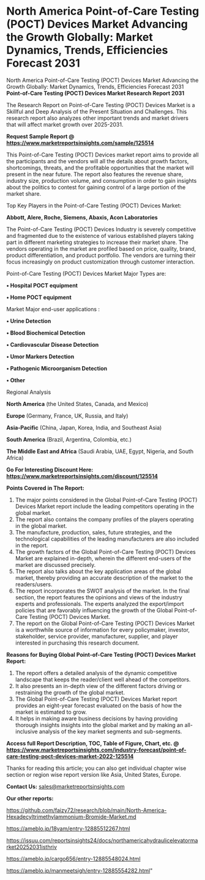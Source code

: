 # North America Point-of-Care Testing (POCT) Devices Market Advancing the Growth Globally: Market Dynamics, Trends, Efficiencies Forecast 2031
North America Point-of-Care Testing (POCT) Devices Market Advancing the Growth Globally: Market Dynamics, Trends, Efficiencies Forecast 2031
<strong>Point-of-Care Testing (POCT) Devices Market Research Report 2031</strong>

The Research Report on Point-of-Care Testing (POCT) Devices Market is a Skillful and Deep Analysis of the Present Situation and Challenges. This research report also analyzes other important trends and market drivers that will affect market growth over 2025-2031.

<strong>Request Sample Report @ <a href=https://www.marketreportsinsights.com/sample/125514>https://www.marketreportsinsights.com/sample/125514</a></strong>

This Point-of-Care Testing (POCT) Devices market report aims to provide all the participants and the vendors will all the details about growth factors, shortcomings, threats, and the profitable opportunities that the market will present in the near future. The report also features the revenue share, industry size, production volume, and consumption in order to gain insights about the politics to contest for gaining control of a large portion of the market share.

Top Key Players in the Point-of-Care Testing (POCT) Devices Market:

<strong>Abbott, Alere, Roche, Siemens, Abaxis, Acon Laboratories</strong>

The Point-of-Care Testing (POCT) Devices Industry is severely competitive and fragmented due to the existence of various established players taking part in different marketing strategies to increase their market share. The vendors operating in the market are profiled based on price, quality, brand, product differentiation, and product portfolio. The vendors are turning their focus increasingly on product customization through customer interaction.

Point-of-Care Testing (POCT) Devices Market Major Types are:

<strong>• Hospital POCT equipment

• Home POCT equipment</strong>

Market Major end-user applications :

<strong>• Urine Detection

• Blood Biochemical Detection

• Cardiovascular Disease Detection

• Umor Markers Detection

• Pathogenic Microorganism Detection

• Other</strong>

Regional Analysis

</u><strong><b>North America</b></strong> (the United States, Canada, and Mexico)

<strong><b>Europe </b></strong>(Germany, France, UK, Russia, and Italy)

<strong><b>Asia-Pacific</b></strong> (China, Japan, Korea, India, and Southeast Asia)

<strong><b>South America</b></strong> (Brazil, Argentina, Colombia, etc.)

<strong><b>The Middle East and Africa</b></strong> (Saudi Arabia, UAE, Egypt, Nigeria, and South Africa)

<strong>Go For Interesting Discount Here: <a href=https://www.marketreportsinsights.com/discount/125514>https://www.marketreportsinsights.com/discount/125514</a></strong>

<strong>Points Covered in The Report:</strong>
<ol>
  <li>The major points considered in the Global Point-of-Care Testing (POCT) Devices Market report include the leading competitors operating in the global market.</li>
  <li>The report also contains the company profiles of the players operating in the global market.</li>
  <li>The manufacture, production, sales, future strategies, and the technological capabilities of the leading manufacturers are also included in the report.</li>
  <li>The growth factors of the Global Point-of-Care Testing (POCT) Devices Market are explained in-depth, wherein the different end-users of the market are discussed precisely.</li>
  <li>The report also talks about the key application areas of the global market, thereby providing an accurate description of the market to the readers/users.</li>
  <li>The report incorporates the SWOT analysis of the market. In the final section, the report features the opinions and views of the industry experts and professionals. The experts analyzed the export/import policies that are favorably influencing the growth of the Global Point-of-Care Testing (POCT) Devices Market.</li>
  <li>The report on the Global Point-of-Care Testing (POCT) Devices Market is a worthwhile source of information for every policymaker, investor, stakeholder, service provider, manufacturer, supplier, and player interested in purchasing this research document.</li>
</ol>
<strong>Reasons for Buying Global Point-of-Care Testing (POCT) Devices Market Report:</strong>

<ol>
  <li>The report offers a detailed analysis of the dynamic competitive landscape that keeps the reader/client well ahead of the competitors.</li>
  <li>It also presents an in-depth view of the different factors driving or restraining the growth of the global market.</li>
  <li>The Global Point-of-Care Testing (POCT) Devices Market report provides an eight-year forecast evaluated on the basis of how the market is estimated to grow.</li>
  <li>It helps in making aware business decisions by having providing thorough insights insights into the global market and by making an all-inclusive analysis of the key market segments and sub-segments.</li>
</ol>
<strong>Access full Report Description, TOC, Table of Figure, Chart, etc. @ <a href=https://www.marketreportsinsights.com/industry-forecast/point-of-care-testing-poct-devices-market-2022-125514>https://www.marketreportsinsights.com/industry-forecast/point-of-care-testing-poct-devices-market-2022-125514</a></strong>


Thanks for reading this article; you can also get individual chapter wise section or region wise report version like Asia, United States, Europe.

<strong>Contact Us:</strong>
sales@marketreportsinsights.com

<strong>Our other reports:</strong>

<a href=https://github.com/faizy72/research/blob/main/North-America-Hexadecyltrimethylammonium-Bromide-Market.md>https://github.com/faizy72/research/blob/main/North-America-Hexadecyltrimethylammonium-Bromide-Market.md</a>

<a href=https://ameblo.jp/18yam/entry-12885512267.html>https://ameblo.jp/18yam/entry-12885512267.html</a>

<a href=https://issuu.com/reportsinsights24/docs/northamericahydraulicelevatormarket20252031isthriv>https://issuu.com/reportsinsights24/docs/northamericahydraulicelevatormarket20252031isthriv</a>

<a href=https://ameblo.jp/cargo656/entry-12885548024.html>https://ameblo.jp/cargo656/entry-12885548024.html</a>

<a href=https://ameblo.jp/manmeetsigh/entry-12885554282.html>https://ameblo.jp/manmeetsigh/entry-12885554282.html</a>"
